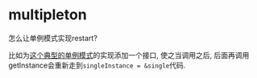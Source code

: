# multipleton

怎么让单例模式实现restart?

比如为[这个典型的单例模式](https://refactoring.guru/design-patterns/singleton/go/example#example-1)的实现添加一个接口, 使之当调用之后, 后面再调用getInstance会重新走到`singleInstance = &single`代码.
